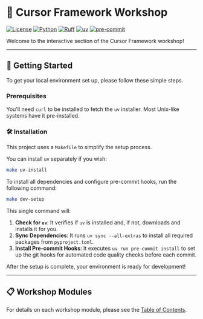 # 🚀 Cursor Framework Workshop

[![License](https://img.shields.io/badge/License-Apache_2.0-blue.svg)](https://opensource.org/licenses/Apache-2.0)
[![Python](https://img.shields.io/badge/Python-3.12+-blue?logo=python&logoColor=white)](https://www.python.org/)
[![Ruff](https://img.shields.io/endpoint?url=https://raw.githubusercontent.com/astral-sh/ruff/main/assets/badge/v2.json)](https://github.com/astral-sh/ruff)
[![uv](https://img.shields.io/endpoint?url=https://raw.githubusercontent.com/astral-sh/uv/main/assets/badge/v0.json)](https://github.com/astral-sh/uv)
[![pre-commit](https://img.shields.io/badge/pre--commit-enabled-brightgreen?logo=pre-commit&logoColor=white)](https://github.com/pre-commit/pre-commit)

Welcome to the interactive section of the Cursor Framework workshop!

---

## 🏁 Getting Started

To get your local environment set up, please follow these simple steps.

### Prerequisites

You'll need `curl` to be installed to fetch the `uv` installer. Most Unix-like systems have it pre-installed.

### 🛠️ Installation

This project uses a `Makefile` to simplify the setup process.

You can install `uv` separately if you wish:
```bash
make uv-install
```

To install all dependencies and configure pre-commit hooks, run the following command:

```bash
make dev-setup
```

This single command will:
1.  **Check for `uv`**: It verifies if `uv` is installed and, if not, downloads and installs it for you.
2.  **Sync Dependencies**: It runs `uv sync --all-extras` to install all required packages from `pyproject.toml`.
3.  **Install Pre-commit Hooks**: It executes `uv run pre-commit install` to set up the git hooks for automated code quality checks before each commit.

After the setup is complete, your environment is ready for development!

---

## 📋 Workshop Modules

For details on each workshop module, please see the [Table of Contents](./workshop/README.md).
